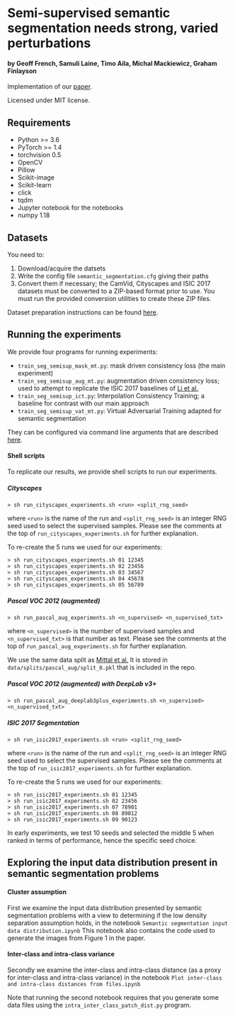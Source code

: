 # Semi-supervised semantic segmentation needs strong, varied perturbations
#### by Geoff French, Samuli Laine, Timo Aila, Michal Mackiewicz, Graham Finlayson
Implementation of our [paper](https://arxiv.org/abs/1906.01916).


Licensed under MIT license.


## Requirements

- Python >= 3.6
- PyTorch >= 1.4
- torchvision 0.5
- OpenCV
- Pillow
- Scikit-image
- Scikit-learn
- click
- tqdm
- Jupyter notebook for the notebooks
- numpy 1.18

## Datasets

You need to:

1. Download/acquire the datsets
2. Write the config file `semantic_segmentation.cfg` giving their paths
3. Convert them if necessary; the CamVid, Cityscapes and ISIC 2017 datasets must be converted
to a ZIP-based format prior to use. You must run the provided conversion utilities to create these ZIP files.

Dataset preparation instructions can be found [here](./DATASETS.md).


## Running the experiments

We provide four programs for running experiments:

- `train_seg_semisup_mask_mt.py`: mask driven consistency loss (the main experiment) 
- `train_seg_semisup_aug_mt.py`: augmentation driven consistency loss; used to attempt to replicate the
 ISIC 2017 baselines of [Li et al.](https://arxiv.org/abs/1808.03887)
- `train_seg_semisup_ict.py`: Interpolation Consistency Training; a baseline for contrast with our main
approach
- `train_seg_semisup_vat_mt.py`: Virtual Adversarial Training adapted for semantic segmentation

They can be configured via command line arguments that are described [here](./CMDLINE_OPTIONS.md).


#### Shell scripts
To replicate our results, we provide shell scripts to run our experiments.

##### Cityscapes
```
> sh run_cityscapes_experiments.sh <run> <split_rng_seed>
```
where `<run>` is the name of the run and `<split_rng_seed>` is an integer RNG seed used to select
the supervised samples. Please see the comments
at the top of `run_cityscapes_experiments.sh` for further explanation.

To re-create the 5 runs we used for our experiments:

```
> sh run_cityscapes_experiments.sh 01 12345
> sh run_cityscapes_experiments.sh 02 23456
> sh run_cityscapes_experiments.sh 03 34567
> sh run_cityscapes_experiments.sh 04 45678
> sh run_cityscapes_experiments.sh 05 56789
```
  
##### Pascal VOC 2012 (augmented)
```
> sh run_pascal_aug_experiments.sh <n_supervised> <n_supervised_txt>
```
where `<n_supervised>` is the number of supervised samples and `<n_supervised_txt>` is that number as text.
Please see the comments at the top of `run_pascal_aug_experiments.sh` for further explanation.

We use the same data split as [Mittal et al.](https://arxiv.org/abs/1908.05724) It is stored in 
`data/splits/pascal_aug/split_0.pkl` that is included in the repo.

##### Pascal VOC 2012 (augmented) with DeepLab v3+
```
> sh run_pascal_aug_deeplab3plus_experiments.sh <n_supervised> <n_supervised_txt>
```

##### ISIC 2017 Segmentation
```
> sh run_isic2017_experiments.sh <run> <split_rng_seed>
```
where `<run>` is the name of the run and `<split_rng_seed>` is an integer RNG seed used to select
the supervised samples. Please see the comments
at the top of `run_isic2017_experiments.sh` for further explanation.

To re-create the 5 runs we used for our experiments: 

```
> sh run_isic2017_experiments.sh 01 12345
> sh run_isic2017_experiments.sh 02 23456
> sh run_isic2017_experiments.sh 07 78901
> sh run_isic2017_experiments.sh 08 89012
> sh run_isic2017_experiments.sh 09 90123
```

In early experiments, we test 10 seeds and selected the middle 5 when ranked in terms of performance,
hence the specific seed choice.
  

## Exploring the input data distribution present in semantic segmentation problems

#### Cluster assumption
First we examine the input data distribution presented by semantic segmentation problems
with a view to determining if the low density separation assumption holds,
in the notebook `Semantic segmentation input data distribution.ipynb`
This notebook also contains the code used to generate the images from Figure 1 in the paper.

#### Inter-class and intra-class variance
Secondly we examine the inter-class and intra-class distance (as a proxy for inter-class and intra-class variance)
in the notebook `Plot inter-class and intra-class distances from files.ipynb`

Note that running the second notebook requires that you generate some data files using the
`intra_inter_class_patch_dist.py` program.


